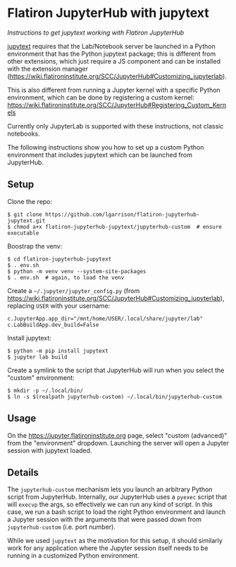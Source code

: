 # Flatiron JupyterHub with jupytext

*Instructions to get jupytext working with Flatiron JupyterHub*

[jupytext](https://jupytext.readthedocs.io) requires that the Lab/Notebook server be launched in a Python environment that has the Python jupytext package; this is different from other extensions, which just require a JS component and can be installed with the extension manager (https://wiki.flatironinstitute.org/SCC/JupyterHub#Customizing_jupyterlab).

This is also different from running a Jupyter kernel with a specific Python environment, which can be done by registering a custom kernel: https://wiki.flatironinstitute.org/SCC/JupyterHub#Registering_Custom_Kernels

Currently only JupyterLab is supported with these instructions, not classic notebooks.

The following instructions show you how to set up a custom Python environment that includes jupytext which can be launched from JupyterHub.

## Setup

Clone the repo:
```
$ git clone https://github.com/lgarrison/flatiron-jupyterhub-jupytext.git
$ chmod a+x flatiron-jupyterhub-jupytext/jupyterhub-custom  # ensure executable
```

Boostrap the venv:
```
$ cd flatiron-jupyterhub-jupytext
$ . env.sh
$ python -m venv venv --system-site-packages
$ . env.sh  # again, to load the venv
```

Create a `~/.jupyter/jupyter_config.py` (from https://wiki.flatironinstitute.org/SCC/JupyterHub#Customizing_jupyterlab), replacing `USER` with your username:
```
c.JupyterApp.app_dir="/mnt/home/USER/.local/share/jupyter/lab"
c.LabBuildApp.dev_build=False
```

Install jupytext:
```
$ python -m pip install jupytext
$ jupyter lab build
```

Create a symlink to the script that JupyterHub will run when you select the "custom" environment:
```
$ mkdir -p ~/.local/bin/
$ ln -s $(realpath jupyterhub-custom) ~/.local/bin/jupyterhub-custom
```

## Usage

On the https://jupyter.flatironinstitute.org page, select "custom (advanced)" from the "environment" dropdown.  Launching the server will open a Jupyter session with jupytext loaded.

## Details

The `jupyterhub-custom` mechanism lets you launch an arbitrary Python script from JupyterHub. Internally, our JupyterHub uses a `pyexec` script that will `execvp` the args, so effectively we can run any kind of script. In this case, we run a bash script to load the right Python environment and launch a Jupyter session with the arguments that were passed down from `jupyterhub-custom` (i.e. port number).

While we used `jupytext` as the motivation for this setup, it should similarly work for any application where the Jupyter session itself needs to be running in a customized Python environment.
